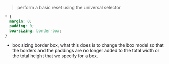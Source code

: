 > perform a basic reset using the universal selector

```css base/_global.scss
* {
  margin: 0;
  padding: 0;
  box-sizing: border-box;
}
```

- box sizing border box, what this does is to change the box model so that the borders and the paddings are no longer added to the total width or the total height that we specify for a box.
